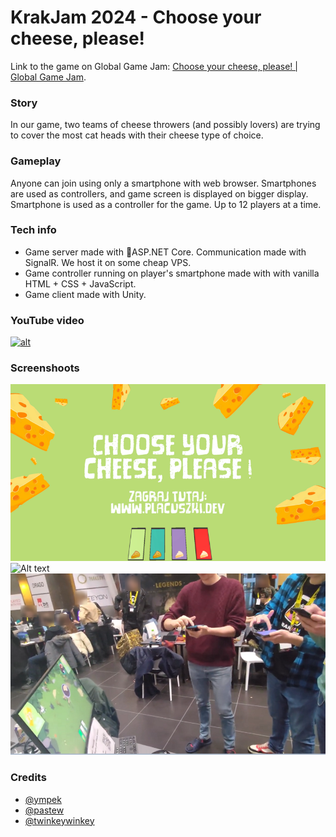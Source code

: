 # KrakJam 2024 - Choose your cheese, please!

Link to the game on Global Game Jam: [Choose your cheese, please! | Global Game Jam](https://globalgamejam.org/games/2024/czerwone-maki-pr-7).  

### Story
In our game, two teams of cheese throwers (and possibly lovers) are trying to cover the most cat heads with their cheese type of choice.

### Gameplay
Anyone can join using only a smartphone with web browser. Smartphones are used as controllers, and game screen is displayed on bigger display.
Smartphone is used as a controller for the game. Up to 12 players at a time.

### Tech info
* Game server made with ASP.NET Core. Communication made with SignalR. We host it on some cheap VPS.
* Game controller running on player's smartphone made with with vanilla HTML + CSS + JavaScript.
* Game client made with Unity.

### YouTube video
[![alt](https://img.youtube.com/vi/rKhZyXvgZrE/0.jpg)](https://www.youtube.com/watch?v=rKhZyXvgZrE)

### Screenshoots 
![Alt text](screenshots/s1.png?raw=true "screenshots/s1.png")  
![Alt text](screenshots/s2.jpg?raw=true "screenshots/s2.jpg")  
![Alt text](screenshots/s3.png?raw=true "screenshots/s3.png") 

### Credits
* [@ympek](http://ympek.net/)
* [@pastew](http://pastew.com/)
* [@twinkeywinkey](https://github.com/twinkeywinkey)